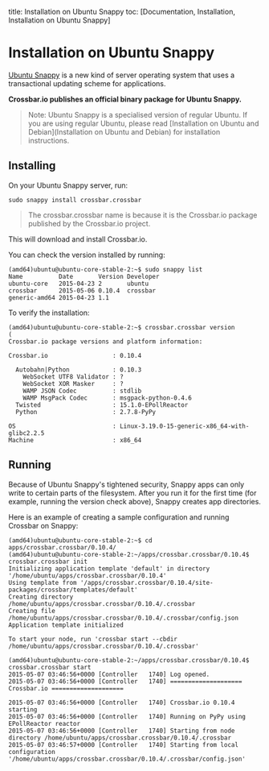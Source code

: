 title: Installation on Ubuntu Snappy
toc: [Documentation, Installation, Installation on Ubuntu Snappy]

# Installation on Ubuntu Snappy

[Ubuntu Snappy](http://www.ubuntu.com/cloud/tools/snappy) is a new kind of server operating system that uses a transactional updating scheme for applications.

**Crossbar.io publishes an official binary package for Ubuntu Snappy.**

> Note: Ubuntu Snappy is a specialised version of regular Ubuntu. If you are using regular Ubuntu, please read [Installation on Ubuntu and Debian](Installation on Ubuntu and Debian) for installation instructions.


## Installing

On your Ubuntu Snappy server, run:

    sudo snappy install crossbar.crossbar

> The crossbar.crossbar name is because it is the Crossbar.io package published by the Crossbar.io project.

This will download and install Crossbar.io.

You can check the version installed by running:

```console
(amd64)ubuntu@ubuntu-core-stable-2:~$ sudo snappy list
Name          Date       Version Developer
ubuntu-core   2015-04-23 2       ubuntu
crossbar      2015-05-06 0.10.4  crossbar
generic-amd64 2015-04-23 1.1
```

To verify the installation:

```console
(amd64)ubuntu@ubuntu-core-stable-2:~$ crossbar.crossbar version
(
Crossbar.io package versions and platform information:

Crossbar.io                  : 0.10.4

  Autobahn|Python            : 0.10.3
    WebSocket UTF8 Validator : ?
    WebSocket XOR Masker     : ?
    WAMP JSON Codec          : stdlib
    WAMP MsgPack Codec       : msgpack-python-0.4.6
  Twisted                    : 15.1.0-EPollReactor
  Python                     : 2.7.8-PyPy

OS                           : Linux-3.19.0-15-generic-x86_64-with-glibc2.2.5
Machine                      : x86_64
```

## Running

Because of Ubuntu Snappy's tightened security, Snappy apps can only write to certain parts of the filesystem.
After you run it for the first time (for example, running the version check above), Snappy creates app directories.

Here is an example of creating a sample configuration and running Crossbar on Snappy:

```console
(amd64)ubuntu@ubuntu-core-stable-2:~$ cd apps/crossbar.crossbar/0.10.4/
(amd64)ubuntu@ubuntu-core-stable-2:~/apps/crossbar.crossbar/0.10.4$ crossbar.crossbar init
Initializing application template 'default' in directory '/home/ubuntu/apps/crossbar.crossbar/0.10.4'
Using template from '/apps/crossbar.crossbar/0.10.4/site-packages/crossbar/templates/default'
Creating directory /home/ubuntu/apps/crossbar.crossbar/0.10.4/.crossbar
Creating file      /home/ubuntu/apps/crossbar.crossbar/0.10.4/.crossbar/config.json
Application template initialized

To start your node, run 'crossbar start --cbdir /home/ubuntu/apps/crossbar.crossbar/0.10.4/.crossbar'

(amd64)ubuntu@ubuntu-core-stable-2:~/apps/crossbar.crossbar/0.10.4$ crossbar.crossbar start
2015-05-07 03:46:56+0000 [Controller   1740] Log opened.
2015-05-07 03:46:56+0000 [Controller   1740] ==================== Crossbar.io ====================

2015-05-07 03:46:56+0000 [Controller   1740] Crossbar.io 0.10.4 starting
2015-05-07 03:46:56+0000 [Controller   1740] Running on PyPy using EPollReactor reactor
2015-05-07 03:46:56+0000 [Controller   1740] Starting from node directory /home/ubuntu/apps/crossbar.crossbar/0.10.4/.crossbar
2015-05-07 03:46:57+0000 [Controller   1740] Starting from local configuration '/home/ubuntu/apps/crossbar.crossbar/0.10.4/.crossbar/config.json'
```
